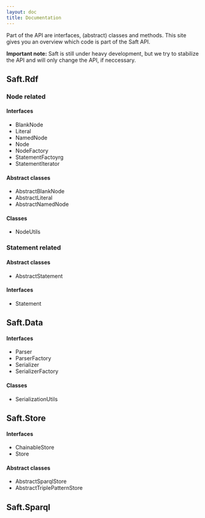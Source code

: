 ```yaml
---
layout: doc
title: Documentation
---
```


Part of the API are interfaces, (abstract) classes and methods. This site gives you an overview which code is part of the Saft API. 

**Important note:** Saft is still under heavy development, but we try to stabilize the API and will only change the API, if neccessary. 

## Saft.Rdf

### Node related

#### Interfaces
 
- BlankNode
- Literal
- NamedNode
- Node
- NodeFactory
- StatementFactoyrg
- StatementIterator

#### Abstract classes

- AbstractBlankNode
- AbstractLiteral
- AbstractNamedNode

#### Classes

- NodeUtils

### Statement related

#### Abstract classes

- AbstractStatement

#### Interfaces

- Statement

## Saft.Data

#### Interfaces

- Parser
- ParserFactory
- Serializer
- SerializerFactory

#### Classes

- SerializationUtils

## Saft.Store

#### Interfaces

- ChainableStore
- Store

#### Abstract classes

- AbstractSparqlStore
- AbstractTriplePatternStore

## Saft.Sparql
